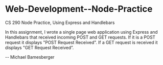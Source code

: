 # Web-Development--Node-Practice
CS 290 Node Practice, Using Express and Handlebars

In this assignment, I wrote a single page web application using Express
and Handlebars that received incoming POST and GET requests. If it is a
POST request it displays "POST Request Received". If a GET request is
received it displays "GET Request Received”.

-- Michael Bamesberger
